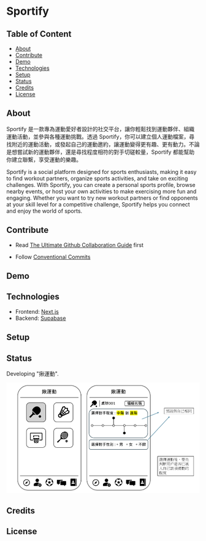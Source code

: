 # Sportify

## Table of Content

- [About](#about)
- [Contribute](#contribute)
- [Demo](#demo)
- [Technologies](#technologies)
- [Setup](#setup)
- [Status](#status)
- [Credits](#credits)
- [License](#license)

## About

Sportify 是一款專為運動愛好者設計的社交平台，讓你輕鬆找到運動夥伴、組織運動活動，並參與各種運動挑戰。透過 Sportify，你可以建立個人運動檔案，尋找附近的運動活動，或發起自己的運動邀約，讓運動變得更有趣、更有動力。不論是想嘗試新的運動夥伴，還是尋找程度相符的對手切磋較量，Sportify 都能幫助你建立聯繫，享受運動的樂趣。

Sportify is a social platform designed for sports enthusiasts, making it easy to find workout partners, organize sports activities, and take on exciting challenges. With Sportify, you can create a personal sports profile, browse nearby events, or host your own activities to make exercising more fun and engaging. Whether you want to try new workout partners or find opponents at your skill level for a competitive challenge, Sportify helps you connect and enjoy the world of sports.

## Contribute

- Read [The Ultimate Github Collaboration Guide](https://medium.com/@jonathanmines/the-ultimate-github-collaboration-guide-df816e98fb67) first

- Follow [Conventional Commits](https://www.conventionalcommits.org/en/v1.0.0/)

## Demo

## Technologies

- Frontend: [Next.js](https://nextjs.org/)
- Backend: [Supabase](https://supabase.com/)

## Setup

## Status

Developing "揪運動".

![Profile page](./demo/demo2.png)

## Credits

## License
